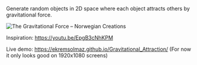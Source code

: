 Generate random objects in 2D space where each object attracts others by gravitational force.

![The Gravitational Force – Norwegian Creations](https://www.norwegiancreations.com/wp-content/uploads/2019/06/gravity_formula.jpg)

Inspiration: https://youtu.be/EpgB3cNhKPM

Live demo: https://ekremsolmaz.github.io/Gravitational_Attraction/
(For now it only looks good on 1920x1080 screens)
